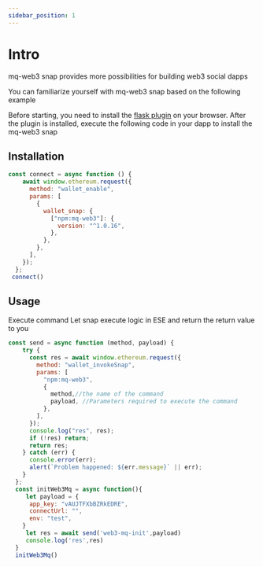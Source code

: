 ```yaml
---
sidebar_position: 1
---
```

# Intro
mq-web3 snap provides more possibilities for building web3 social dapps

You can familiarize yourself with mq-web3 snap based on the following example

Before starting, you need to install the [flask plugin](https://chrome.google.com/webstore/detail/metamask-flask-developmen/ljfoeinjpaedjfecbmggjgodbgkmjkjk?hl=zh-CN) on your browser. After the plugin is installed, execute the following code in your dapp to install the mq-web3 snap
## Installation
```javascript
const connect = async function () {
    await window.ethereum.request({
      method: "wallet_enable",
      params: [
        {
          wallet_snap: {
            ["npm:mq-web3"]: {
              version: "^1.0.16",
            },
          },
        },
      ],
    });
  };
 connect()
```
## Usage

Execute command Let snap execute logic in ESE and return the return value to you
```javascript
const send = async function (method, payload) {
    try {
      const res = await window.ethereum.request({
        method: "wallet_invokeSnap",
        params: [
          "npm:mq-web3",
          {
            method,//the name of the command
            payload, //Parameters required to execute the command
          },
        ],
      });
      console.log("res", res);
      if (!res) return;
      return res;
    } catch (err) {
      console.error(err);
      alert(`Problem happened: ${err.message}` || err);
    }
  };
  const initWeb3Mq = async function(){
     let payload = {
      app_key: "vAUJTFXbBZRkEDRE",
      connectUrl: "",
      env: "test",
    }
     let res = await send('web3-mq-init',payload)
     console.log('res',res)
  }
  initWeb3Mq()
```